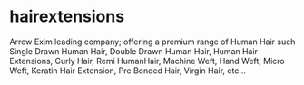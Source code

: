 # hairextensions
Arrow Exim leading company; offering a premium range of Human Hair such Single Drawn Human Hair, Double Drawn Human Hair, Human Hair Extensions, Curly Hair, Remi HumanHair, Machine Weft, Hand Weft, Micro Weft, Keratin Hair Extension, Pre Bonded Hair, Virgin Hair, etc...
